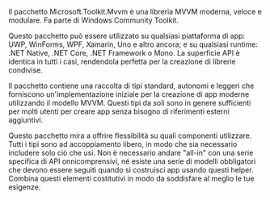 ﻿Il pacchetto Microsoft.Toolkit.Mvvm è una libreria MVVM moderna, veloce e modulare. Fa parte di Windows Community Toolkit.

Questo pacchetto può essere utilizzato su qualsiasi piattaforma di app: UWP, WinForms, WPF, Xamarin, Uno e altro ancora; e su qualsiasi runtime: .NET Native, .NET Core, .NET Framework o Mono. La superficie API è identica in tutti i casi, rendendola perfetta per la creazione di librerie condivise.

Il pacchetto contiene una raccolta di tipi standard, autonomi e leggeri che forniscono un'implementazione iniziale per la creazione di app moderne utilizzando il modello MVVM. Questi tipi da soli sono in genere sufficienti per molti utenti per creare app senza bisogno di riferimenti esterni aggiuntivi.

Questo pacchetto mira a offrire flessibilità su quali componenti utilizzare. Tutti i tipi sono ad accoppiamento libero, in modo che sia necessario includere solo ciò che usi. Non è necessario andare "all-in" con una serie specifica di API onnicomprensivi, né esiste una serie di modelli obbligatori che devono essere seguiti quando si costruisci app usando questi helper. Combina questi elementi costitutivi in modo da soddisfare al meglio le tue esigenze.

